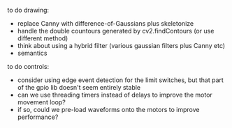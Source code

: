 to do drawing:
* replace Canny with difference-of-Gaussians plus skeletonize
* handle the double countours generated by cv2.findContours (or use different method)
* think about using a hybrid filter (various gaussian filters plus Canny etc)
* semantics

to do controls:
* consider using edge event detection for the limit switches, but that part of the gpio lib doesn't seem entirely stable
* can we use threading timers instead of delays to improve the motor movement loop?
* if so, could we pre-load waveforms onto the motors to improve performance?
